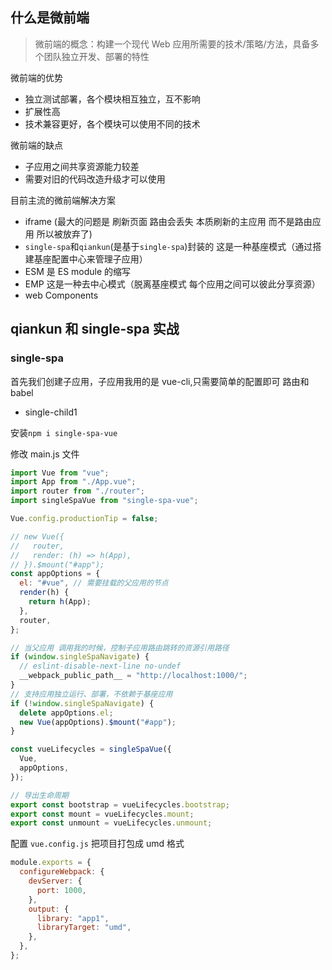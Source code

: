 ## 什么是微前端

> 微前端的概念：构建一个现代 Web 应用所需要的技术/策略/方法，具备多个团队独立开发、部署的特性

微前端的优势

- 独立测试部署，各个模块相互独立，互不影响
- 扩展性高
- 技术兼容更好，各个模块可以使用不同的技术

微前端的缺点

- 子应用之间共享资源能力较差
- 需要对旧的代码改造升级才可以使用

目前主流的微前端解决方案

- iframe (最大的问题是 刷新页面 路由会丢失 本质刷新的主应用 而不是路由应用 所以被放弃了)
- `single-spa`和`qiankun`(是基于`single-spa`)封装的 这是一种基座模式（通过搭建基座配置中心来管理子应用）
- ESM 是 ES module 的缩写
- EMP 这是一种去中心模式（脱离基座模式 每个应用之间可以彼此分享资源）
- web Components

## qiankun 和 single-spa 实战

### single-spa

首先我们创建子应用，子应用我用的是 vue-cli,只需要简单的配置即可 路由和 babel

- single-child1

安装`npm i single-spa-vue`

修改 main.js 文件

```js
import Vue from "vue";
import App from "./App.vue";
import router from "./router";
import singleSpaVue from "single-spa-vue";

Vue.config.productionTip = false;

// new Vue({
//   router,
//   render: (h) => h(App),
// }).$mount("#app");
const appOptions = {
  el: "#vue", // 需要挂载的父应用的节点
  render(h) {
    return h(App);
  },
  router,
};

// 当父应用 调用我的时候，控制子应用路由跳转的资源引用路径
if (window.singleSpaNavigate) {
  // eslint-disable-next-line no-undef
  __webpack_public_path__ = "http://localhost:1000/";
}
// 支持应用独立运行、部署，不依赖于基座应用
if (!window.singleSpaNavigate) {
  delete appOptions.el;
  new Vue(appOptions).$mount("#app");
}

const vueLifecycles = singleSpaVue({
  Vue,
  appOptions,
});

// 导出生命周期
export const bootstrap = vueLifecycles.bootstrap;
export const mount = vueLifecycles.mount;
export const unmount = vueLifecycles.unmount;
```

配置 `vue.config.js` 把项目打包成 umd 格式

```js
module.exports = {
  configureWebpack: {
    devServer: {
      port: 1000,
    },
    output: {
      library: "app1",
      libraryTarget: "umd",
    },
  },
};
```
